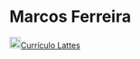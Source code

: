 # Marcos Ferreira

<div>
  <a href='https://lattes.cnpq.br/8306745786032285'><img  height='20em' src='https://www.gov.br/observatorio/pt-br/assuntos/programas-academicos/imagens/Lattes.png/@@images/image'>Currículo Lattes</a>
</div>
